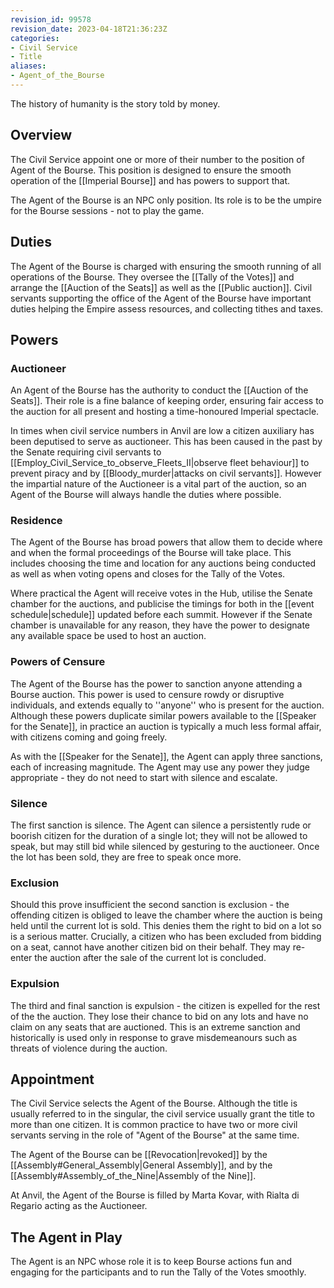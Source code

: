 ```yaml
---
revision_id: 99578
revision_date: 2023-04-18T21:36:23Z
categories:
- Civil Service
- Title
aliases:
- Agent_of_the_Bourse
---
```


The history of humanity is the story told by money.

## Overview
The Civil Service appoint one or more of their number to the position of Agent of the Bourse. This position is designed to ensure the smooth operation of the [[Imperial Bourse]] and has powers to support that.

The Agent of the Bourse is an NPC only position. Its role is to be the umpire for the Bourse sessions - not to play the game.

## Duties
The Agent of the Bourse is charged with ensuring the smooth running of all operations of the Bourse. They oversee the [[Tally of the Votes]] and arrange the [[Auction of the Seats]] as well as the [[Public auction]]. Civil servants supporting the office of the Agent of the Bourse have important duties helping the Empire assess resources, and collecting tithes and taxes.

## Powers
### Auctioneer
An Agent of the Bourse has the authority to conduct the [[Auction of the Seats]]. Their role is a fine balance of keeping order, ensuring fair access to the auction for all present and hosting a time-honoured Imperial spectacle.

In times when civil service numbers in Anvil are low a citizen auxiliary has been deputised to serve as auctioneer. This has been caused in the past by the Senate requiring civil servants to  [[Employ_Civil_Service_to_observe_Fleets_II|observe fleet behaviour]] to prevent piracy and by [[Bloody_murder|attacks on civil servants]]. However the impartial nature of the Auctioneer is a vital part of the auction, so an Agent of the Bourse will always handle the duties where possible.


### Residence
The Agent of the Bourse has broad powers that allow them to decide where and when the formal proceedings of the Bourse will take place. This includes choosing the time and location for any auctions being conducted as well as when voting opens and closes for the Tally of the Votes.

Where practical the Agent will receive votes in the Hub, utilise the Senate chamber for the auctions, and publicise the timings for both in the [[event schedule|schedule]] updated before each summit. However if the Senate chamber is unavailable for any reason, they have the power to designate any available space be used to host an auction.

### Powers of Censure
The Agent of the Bourse has the power to sanction anyone attending a Bourse auction. This power is used to censure rowdy or disruptive individuals, and extends equally to ''anyone'' who is present for the auction. Although these powers duplicate similar powers available to the [[Speaker for the Senate]], in practice an auction is typically a much less formal affair, with citizens coming and going freely.

As with the [[Speaker for the Senate]], the Agent can apply three sanctions, each of increasing magnitude. The Agent may use any power they judge appropriate - they do not need to start with silence and escalate.

### Silence
The first sanction is silence. The Agent can silence a persistently rude or boorish citizen for the duration of a single lot; they will not be allowed to speak, but may still bid while silenced by gesturing to the auctioneer. Once the lot has been sold, they are free to speak once more.

### Exclusion
Should this prove insufficient the second sanction is exclusion - the offending citizen is obliged to leave the chamber where the auction is being held until the current lot is sold. This denies them the right to bid on a lot so is a serious matter. Crucially, a citizen who has been excluded from bidding on a seat, cannot have another citizen bid on their behalf. They may re-enter the auction after the sale of the current lot is concluded.

### Expulsion
The third and final sanction is expulsion - the citizen is expelled for the rest of the the auction. They lose their chance to bid on any lots and have no claim on any seats that are auctioned. This is an extreme sanction and historically is used only in response to grave misdemeanours such as threats of violence during the auction.

## Appointment
The Civil Service selects the Agent of the Bourse. Although the title is usually referred to in the singular, the civil service usually grant the title to more than one citizen. It is common practice to have two or more civil servants serving in the role of "Agent of the Bourse" at the same time.

The Agent of the Bourse can be [[Revocation|revoked]] by the [[Assembly#General_Assembly|General Assembly]], and by the [[Assembly#Assembly_of_the_Nine|Assembly of the Nine]].

At Anvil, the Agent of the Bourse is filled by Marta Kovar, with Rialta di Regario acting as the Auctioneer.

## The Agent in Play
The Agent is an NPC whose role it is to keep Bourse actions fun and engaging for the participants and to run the Tally of the Votes smoothly.




